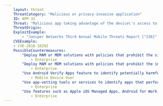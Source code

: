 ```yaml
---
    layout: threat
    ThreatCategory: "Malicious or privacy-invasive application"
    ID: APP-32
    Threat: "Malicious app taking advantage of the device\'s access to an internal enterprise network (e.g. via device-wide VPN connection or connection to corporate Wi-Fi) to access enterprise resources."
    ThreatOrigin:
    ExploitExample:
        - "Juniper Networks Third Annual Mobile Threats Report [^236]"
    CVEExample:
    - CVE-2016-10292
    PossibleCountermeasures:
        "Deploy MAM or MDM solutions with policies that prohibit the side-loading of apps, which may bypass security checks on the app.":
            - Enterprise
        "Deploy MAM or MDM solutions with policies that prohibit the installation of apps from 3rd party (unofficial) app stores.":
            - Enterprise
        "Use Android Verify Apps feature to identify potentially harmful.":
            - Mobile Device User
        "Use app-vetting tools or services to identify apps that perform host discovery or attempt to access hosts with internal (e.g. inside a private LAN) domains or IP addresses.":
            - Enterprise
        "Use features such as Apple iOS Managed Apps, Android for Work, or Samsung KNOX Workspace that provide some level of separation between personal apps and enterprise apps to mitigate the impact of malicious behaviors, including use of per-app/per-user VPN features, so that only enterprise-approved apps can traverse the VPN and access enterprise resources.":
            - Enterprise
---
```

